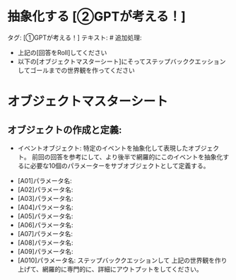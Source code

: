 # 抽象化する [②GPTが考える！]

タグ: [①GPTが考える！]
テキスト: # 追加処理:
- 上記の[回答をRoll]してください
- 以下の[オブジェクトマスターシート]にそってステップバッククエッションしてゴールまでの世界観を作ってください
# オブジェクトマスターシート
## オブジェクトの作成と定義:
- イベントオブジェクト:
特定のイベントを抽象化して表現したオブジェクト。
前回の回答を参考にして、より後半で網羅的にこのイベントを抽象化するに必要な10個のパラメーターをサブオブジェクトとして定義する。
* [A01]パラメータ名:
* [A02]パラメータ名:
* [A03]パラメータ名:
* [A04]パラメータ名:
* [A05]パラメータ名:
* [A06]パラメータ名:
* [A07]パラメータ名:
* [A08]パラメータ名:
* [A09]パラメータ名:
* [A010]パラメータ名:
ステップバッククエッションして
上記の世界観を作り上げて、網羅的に専門的に、詳細にアウトプットをしてください。